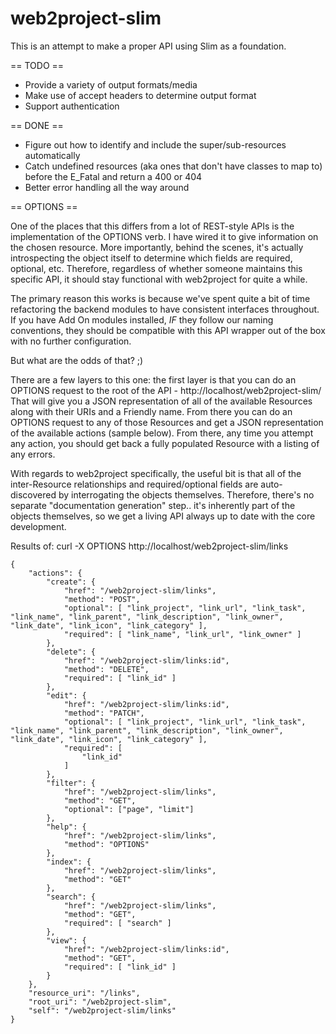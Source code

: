 web2project-slim
================

This is an attempt to make a proper API using Slim as a foundation.


== TODO ==

-  Provide a variety of output formats/media
-  Make use of accept headers to determine output format
-  Support authentication


== DONE ==

-  Figure out how to identify and include the super/sub-resources automatically
-  Catch undefined resources (aka ones that don't have classes to map to) before the E_Fatal and return a 400 or 404
-  Better error handling all the way around


== OPTIONS ==

One of the places that this differs from a lot of REST-style APIs is the implementation of the OPTIONS verb. I have wired it to give information on the chosen resource. More importantly, behind the scenes, it's actually introspecting the object itself to determine which fields are required, optional, etc. Therefore, regardless of whether someone maintains this specific API, it should stay functional with web2project for quite a while.

The primary reason this works is because we've spent quite a bit of time refactoring the backend modules to have consistent interfaces throughout. If you have Add On modules installed, *IF* they follow our naming conventions, they should be compatible with this API wrapper out of the box with no further configuration.

But what are the odds of that? ;)

There are a few layers to this one: the first layer is that you can do an OPTIONS request to the root of the API - http://localhost/web2project-slim/ That will give you a JSON representation of all of the available Resources along with their URIs and a Friendly name. From there you can do an OPTIONS request to any of those Resources and get a JSON representation of the available actions (sample below). From there, any time you attempt any action, you should get back a fully populated Resource with a listing of any errors.

With regards to web2project specifically, the useful bit is that all of the inter-Resource relationships and required/optional fields are auto-discovered by interrogating the objects themselves. Therefore, there's no separate "documentation generation" step.. it's inherently part of the objects themselves, so we get a living API always up to date with the core development.

Results of: curl -X OPTIONS http://localhost/web2project-slim/links

    {
        "actions": {
            "create": {
                "href": "/web2project-slim/links", 
                "method": "POST", 
                "optional": [ "link_project", "link_url", "link_task", "link_name", "link_parent", "link_description", "link_owner", "link_date", "link_icon", "link_category" ],
                "required": [ "link_name", "link_url", "link_owner" ]
            }, 
            "delete": {
                "href": "/web2project-slim/links:id", 
                "method": "DELETE", 
                "required": [ "link_id" ]
            }, 
            "edit": {
                "href": "/web2project-slim/links:id", 
                "method": "PATCH", 
                "optional": [ "link_project", "link_url", "link_task", "link_name", "link_parent", "link_description", "link_owner", "link_date", "link_icon", "link_category" ], 
                "required": [
                    "link_id"
                ]
            }, 
            "filter": {
                "href": "/web2project-slim/links", 
                "method": "GET", 
                "optional": ["page", "limit"]
            }, 
            "help": {
                "href": "/web2project-slim/links", 
                "method": "OPTIONS"
            }, 
            "index": {
                "href": "/web2project-slim/links", 
                "method": "GET"
            }, 
            "search": {
                "href": "/web2project-slim/links", 
                "method": "GET", 
                "required": [ "search" ]
            }, 
            "view": {
                "href": "/web2project-slim/links:id", 
                "method": "GET", 
                "required": [ "link_id" ]
            }
        }, 
        "resource_uri": "/links", 
        "root_uri": "/web2project-slim", 
        "self": "/web2project-slim/links"
    }
